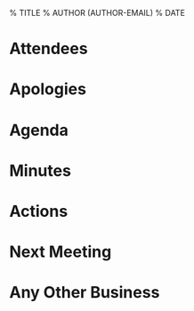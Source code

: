 % TITLE
% AUTHOR (AUTHOR-EMAIL)
% DATE

Attendees
=========

Apologies
=========

Agenda
======

Minutes
=======

Actions
=======

Next Meeting
============

Any Other Business
==================
